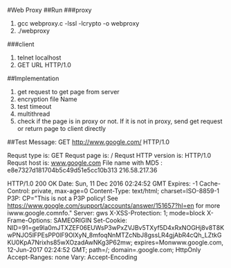 #Web Proxy
##Run
###proxy
1. gcc webproxy.c -lssl -lcrypto -o webproxy
2. ./webproxy <prot> <timeout seconds>

###client
1. telnet localhost <port>
2. GET URL HTTP/1.0

##Implementation
1. get request to get page from server
2. encryption file Name
3. test timeout
4. multithread
5. check if the page is in proxy or not. If it is not in proxy, send get request or return page to client directly

##Test
Message: GET http://www.google.com/ HTTP/1.0

Requst type is: GET
Requst page is: /
Requst HTTP version is: HTTP/1.0
Requst host is: www.google.com
File name with MD5 : e8e7327d181704b5c49d51e5cc10b313
216.58.217.36

HTTP/1.0 200 OK
Date: Sun, 11 Dec 2016 02:24:52 GMT
Expires: -1
Cache-Control: private, max-age=0
Content-Type: text/html; charset=ISO-8859-1
P3P: CP="This is not a P3P policy! See https://www.google.com/support/accounts/answer/151657?hl=en for more iwww.google.comnfo."
Server: gws
X-XSS-Protection: 1; mode=block
X-Frame-Options: SAMEORIGIN
Set-Cookie: NID=91=ge9la0mJTXZEF06EUWsP3wPxZVJBv5TXyf5D4xRxNOGHj8v8T8KwPNJO5lFPEsPP0lF9OlXyN_8mfoqNnMTZcNbJ8gssLR4gjAbR4cQh_LZtkGKU0KpA7Nrixhs85wXOzadAwNKg3P62mw; expires=Monwww.google.com, 12-Jun-2017 02:24:52 GMT; path=/; domain=.google.com; HttpOnly
Accept-Ranges: none
Vary: Accept-Encoding
